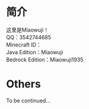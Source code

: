 # 简介
这里是Miaowuji！  
QQ：3542744685  
Minecraft ID：  
Java Edition：Miaowuji  
Bedrock Edition：Miaowuji1935
# Others
To be continued...
